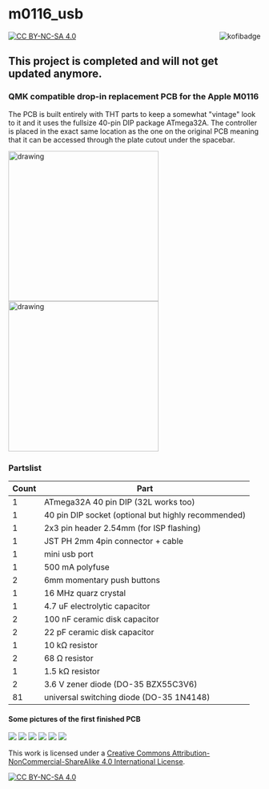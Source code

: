 # m0116_usb
[![CC BY-NC-SA 4.0][cc-by-nc-sa-shield]][cc-by-nc-sa]<a href="https://ko-fi.com/kb_elmo"><img src="https://i.imgur.com/9T0bvqO.png" alt="kofibadge" align="right"/></a>

## This project is completed and will not get updated anymore.

### QMK compatible drop-in replacement PCB for the Apple M0116
The PCB is built entirely with THT parts to keep a somewhat "vintage" look to it and it uses the fullsize 40-pin DIP package ATmega32A.
The controller is placed in the exact same location as the one on the original PCB meaning that it can be accessed through the plate cutout under the spacebar.

<img src="https://files.elmo.space/kicad_images/m0116_usb-Front.png" alt="drawing" height="300"/>
<img src="https://files.elmo.space/kicad_images/m0116_usb-Back.png" alt="drawing" height="300"/>

### Partslist
 |Count|Part|
 |-|-|
 |1|ATmega32A 40 pin DIP (32L works too)|
 |1|40 pin DIP socket (optional but highly recommended)|
 |1|2x3 pin header 2.54mm (for ISP flashing)|
 |1|JST PH 2mm 4pin connector + cable|
 |1|mini usb port|
 |1|500 mA polyfuse|
 |2|6mm momentary push buttons|
 |1|16 MHz quarz crystal|
 |1|4.7 uF electrolytic capacitor|
 |2|100 nF ceramic disk capacitor|
 |2|22 pF ceramic disk capacitor|
 |1|10 kΩ resistor|
 |2|68 Ω resistor|
 |1|1.5 kΩ resistor|
 |2|3.6 V zener diode (DO-35 BZX55C3V6)|
 |81|universal switching diode (DO-35 1N4148)|
 

#### Some pictures of the first finished PCB
[![](https://i.imgur.com/0l0W3oYm.jpg)](https://i.imgur.com/0l0W3oY.jpg) [![](https://i.imgur.com/iAKeK4cm.jpg)](https://i.imgur.com/iAKeK4c.jpg)
[![](https://i.imgur.com/Zk1t3iOm.jpg)](https://i.imgur.com/Zk1t3iO.jpg) [![](https://i.imgur.com/qjwVC6qm.jpg)](https://i.imgur.com/qjwVC6q.jpg)
[![](https://i.imgur.com/mmxlIqLm.jpg)](https://i.imgur.com/mmxlIqL.jpg) [![](https://i.imgur.com/rhK3iEWm.jpg)](https://i.imgur.com/rhK3iEW.jpg)

This work is licensed under a
[Creative Commons Attribution-NonCommercial-ShareAlike 4.0 International License][cc-by-nc-sa].

[![CC BY-NC-SA 4.0][cc-by-nc-sa-image]][cc-by-nc-sa]

[cc-by-nc-sa]: http://creativecommons.org/licenses/by-nc-sa/4.0/
[cc-by-nc-sa-image]: https://licensebuttons.net/l/by-nc-sa/4.0/88x31.png
[cc-by-nc-sa-shield]: https://img.shields.io/badge/License-CC%20BY--NC--SA%204.0-lightgrey.svg
